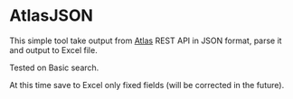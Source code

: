 # AtlasJSON

This simple tool take output from [Atlas](atlas.apache.org) REST API in JSON format, parse it and output to Excel file.

Tested on Basic search.

At this time save to Excel only fixed fields (will be corrected in the future).
